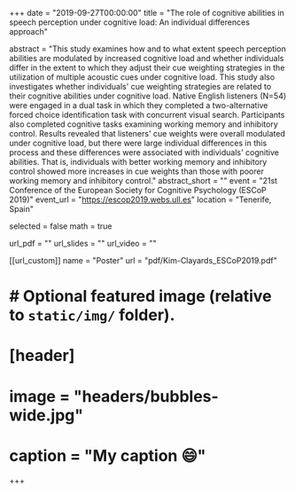 +++
date = "2019-09-27T00:00:00"
title = "The role of cognitive abilities in speech perception under cognitive load: An individual differences approach"

abstract = "This study examines how and to what extent speech perception abilities are modulated by increased cognitive load and whether individuals differ in the extent to which they adjust their cue weighting strategies in the utilization of multiple acoustic cues under cognitive load. This study also investigates whether individuals' cue weighting strategies are related to their cognitive abilities under cognitive load. Native English listeners (N=54) were engaged in a dual task in which they completed a two-alternative forced choice identification task with concurrent visual search. Participants also completed cognitive tasks examining working memory and inhibitory control. Results revealed that listeners' cue weights were overall modulated under cognitive load, but there were large individual differences in this process and these differences were associated with individuals' cognitive abilities. That is, individuals with better working memory and inhibitory control showed more increases in cue weights than those with poorer working memory and inhibitory control."
abstract_short = ""
event = "21st Conference of the European Society for Cognitive Psychology (ESCoP 2019)"
event_url = "https://escop2019.webs.ull.es"
location = "Tenerife, Spain"

selected = false
math = true

url_pdf = ""
url_slides = ""
url_video = ""

[[url_custom]]
name = "Poster"
url = "pdf/Kim-Clayards_ESCoP2019.pdf"

# # Optional featured image (relative to `static/img/` folder).
# [header]
# image = "headers/bubbles-wide.jpg"
# caption = "My caption :smile:"

+++
